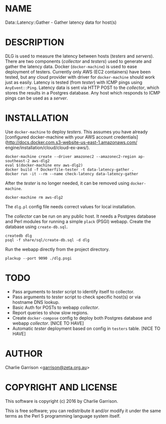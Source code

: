 # NAME

Data::Latency::Gather - Gather latency data for host(s)

# DESCRIPTION

DLG is used to measure the latency between hosts (_testers_ and
_servers_). There are two components (_collector_ and _testers_) used to
generate and gather the latency data. Docker (`docker-machine`) is used
to ease deployment of testers. Currently only AWS (EC2 containers) have
been tested, but any cloud provider with driver for `docker-machine`
should work just as easily. Latency is tested (from _tester_) with ICMP
pings using `AnyEvent::Ping`. Latency data is sent via HTTP POST to the
_collector_, which stores the results in a Postgres database. Any host
which responds to ICMP pings can be used as a _server_.

# INSTALLATION

Use `docker-machine` to deploy _testers_. This assumes you have already
[configured docker-machine with your AWS account
credentials](http://docs.docker.com.s3-website-us-east-1.amazonaws.com/
engine/installation/cloud/cloud-ex-aws/). 

	docker-machine create --driver amazonec2 --amazonec2-region ap-southeast-2 aws-dlg2
	eval $(docker-machine env aws-dlg2)
	docker build -f Dockerfile-tester -t data-latency-gather .
	docker run -it --rm --name check-latency data-latency-gather

After the _tester_ is no longer needed, it can be removed using `docker-machine`.

	docker-machine rm aws-dlg2

The `dlg.pl` config file needs correct values for local installation. 

The _collector_ can be run on any public host. It needs a Postgres
database and Perl modules for running a simple `plack` (PSGI) webapp.
Create the database using `create-db.sql`.

	createdb dlg
	psql -f share/sql/create-db.sql -d dlg

Run the webapp directly from the project directory.

	plackup --port 9090 ./dlg.psgi

# TODO

* Pass arguments to _tester_ script to identify itself to collector.
* Pass arguments to _tester_ script to check specific host(s) or via hostname DNS lookup.
* Basic Auth for POSTs to webapp _collector_.
* Report queries to show slow regions.
* Create `docker-compose` config to deploy both Postgres database and webapp _collector_.  [NICE TO HAVE]
* Automatic _tester_ deployment based on config in `testers` table. [NICE TO HAVE]

# AUTHOR

Charlie Garrison &lt;garrison@zeta.org.au>

# COPYRIGHT AND LICENSE

This software is copyright (c) 2016 by Charlie Garrison.

This is free software; you can redistribute it and/or modify it under
the same terms as the Perl 5 programming language system itself.
